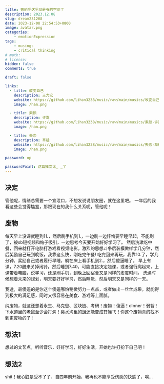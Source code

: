 ```yaml
---
title: 管他呢这里就是爷的空间了
description: 2023.12.08
slug: dream231208
date: 2023-12-08 22:54:53+0800
image: avatar.png
categories:
    - emotionExpression
tags:
    - musings
    - critical thinking
# math: 
# license: 
hidden: false
comments: true

draft: false

links:
  - title: 改变自己
    description: 王力宏
    website: https://github.com/lihan3238/music/raw/main/musics/改变自己-王力宏.mp3
    image: /han.png

  - title: 素颜
    description: 许嵩
    website: https://github.com/lihan3238/music/raw/main/musics/素颜-许嵩,何曼婷.mp3
    image: /han.png

  - title: 失恋
    description: 草蜢
    website: https://github.com/lihan3238/music/raw/main/musics/失恋-草蜢.mp3
    image: /han.png

password: op

passwordPoint: 这篇推文太_ _了
---
```


## 决定

管他呢，情绪总需要一个宣泄口，不想发说说朋友圈，就在这里吧。
一年后的我看这些会觉得尴尬，那跟现在的我什么关系呢，管他呢！

## 废物

每天早上没课就睡到11.，然后刷手机到1.，一边刷一边忏悔要早睡早起，不能刷了，被sb短视频和帖子吸引，一边思考今天要开始好好学习了。
然后洗漱吃中餐，回来就打开电脑打游戏看视频电影。激烈的思想斗争后装模做样学几分钟，然后奖励自己玩到晚饭，我靠这么快，刚吃完午餐!
吃完回来再玩，我靠10.了，学几分钟，奖励自己或者履行早睡，躺在床上看手机到2.，然后傻逼睡了。
早上有课，7.20醒来关掉闹铃，然后睡到7.40，可能直接决定翘课，或者强行爬起来，上课带着电脑，说学习，还是刷手机，到晚上回宿舍又是同样的虚度时间。
洗澡时候想着未来的规划，明天要好好学习，然后睡觉，然后明天又是同样的一天。

我透，最傻逼的是你这个傻逼哪怕稍微努力一点点，或者做出一丝丝成果，就能得到极大的满足感，同时又很容易在美食、游戏等上面腻。

纯废物，就这还想着永生、马克思、区块链、考研！废物！傻逼！dinner！弱智！下水道里的老鼠至少会打洞！臭水沟里的蛆还能变成苍蝇飞！你这个废物真的找不到更废物的了！

## 想法1

想过的文艺点，听听音乐，好好学习，好好生活，开始也许打扮下自己吧！

## 想法2

shit！我心脏是受不了了，自四年前开始，我再也不能享受伤感的快感了，唉...
